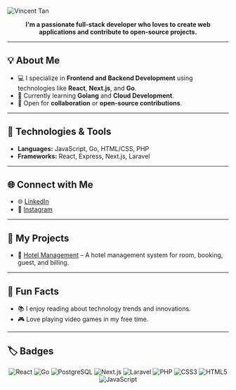![Vincent Tan](https://readme-typing-svg.demolab.com?font=Fira+Code&weight=500&pause=1000&color=36BCF7&width=435&lines=Hi%2C+I'm+Vincent+Tan+👋;Welcome+to+my+GitHub+Profile!)

<p align="center"><strong>I'm a passionate full-stack developer who loves to create web applications and contribute to open-source projects.</strong></p>

---

## 💡 About Me
- 💻 I specialize in **Frontend and Backend Development** using technologies like **React**, **Next.js**, and **Go**.  
- 🌱 Currently learning **Golang** and **Cloud Development**.  
- 💬 Open for **collaboration** or **open-source contributions**.

---

## 🧰 Technologies & Tools
- **Languages:** JavaScript, Go, HTML/CSS, PHP  
- **Frameworks:** React, Express, Next.js, Laravel

---

## 🌐 Connect with Me
- 🌐 [LinkedIn](https://www.linkedin.com/in/vincent-richard-94b093144/)  
- 📸 [Instagram](https://www.instagram.com/vincerth/)

---

## 📁 My Projects
- 🏨 [Hotel Management](https://github.com/cyawa8/Hotel-Management) – A hotel management system for room, booking, guest, and billing.

---

## 🎉 Fun Facts
- 📚 I enjoy reading about technology trends and innovations.  
- 🎮 Love playing video games in my free time.

---

## 🏷️ Badges

<p align="center">
  <img src="https://img.shields.io/badge/React-61DAFB?style=flat&logo=react&logoColor=black" alt="React">
  <img src="https://img.shields.io/badge/Go-00ADD8?style=flat&logo=go&logoColor=white" alt="Go">
  <img src="https://img.shields.io/badge/PostgreSQL-336791?style=flat&logo=postgresql&logoColor=white" alt="PostgreSQL">
  <img src="https://img.shields.io/badge/Next.js-000000?style=flat&logo=next.js&logoColor=white" alt="Next.js">
  <img src="https://img.shields.io/badge/Laravel-FF2D20?style=flat&logo=laravel&logoColor=white" alt="Laravel">
  <img src="https://img.shields.io/badge/PHP-777BB4?style=flat&logo=php&logoColor=white" alt="PHP">
  <img src="https://img.shields.io/badge/CSS3-1572B6?style=flat&logo=css3&logoColor=white" alt="CSS3">
  <img src="https://img.shields.io/badge/HTML5-E34F26?style=flat&logo=html5&logoColor=white" alt="HTML5">
  <img src="https://img.shields.io/badge/JavaScript-F7DF1E?style=flat&logo=javascript&logoColor=black" alt="JavaScript">
</p>
